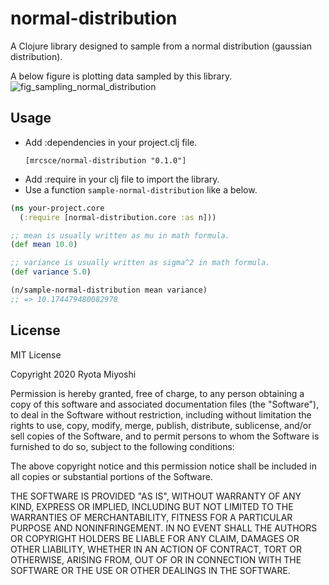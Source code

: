 # normal-distribution

A Clojure library designed to sample from a normal distribution (gaussian distribution).

A below figure is plotting data sampled by this library.
![fig_sampling_normal_distribution](https://user-images.githubusercontent.com/23313273/92315814-44af8b00-f026-11ea-84ab-cfb87a034096.png)


## Usage
* Add :dependencies in your project.clj file.
    ```
    [mrcsce/normal-distribution "0.1.0"]
    ```
* Add :require in your clj file to import the library.
* Use a function `sample-normal-distribution` like a below.
```clojure
(ns your-project.core
  (:require [normal-distribution.core :as n]))

;; mean is usually written as mu in math formula.
(def mean 10.0)

;; variance is usually written as sigma^2 in math formula. 
(def variance 5.0)

(n/sample-normal-distribution mean variance)
;; => 10.174479480082978
```

## License

MIT License

Copyright 2020 Ryota Miyoshi

Permission is hereby granted, free of charge, to any person obtaining a copy of this software and associated documentation files (the "Software"), to deal in the Software without restriction, including without limitation the rights to use, copy, modify, merge, publish, distribute, sublicense, and/or sell copies of the Software, and to permit persons to whom the Software is furnished to do so, subject to the following conditions:

The above copyright notice and this permission notice shall be included in all copies or substantial portions of the Software.

THE SOFTWARE IS PROVIDED "AS IS", WITHOUT WARRANTY OF ANY KIND, EXPRESS OR IMPLIED, INCLUDING BUT NOT LIMITED TO THE WARRANTIES OF MERCHANTABILITY, FITNESS FOR A PARTICULAR PURPOSE AND NONINFRINGEMENT. IN NO EVENT SHALL THE AUTHORS OR COPYRIGHT HOLDERS BE LIABLE FOR ANY CLAIM, DAMAGES OR OTHER LIABILITY, WHETHER IN AN ACTION OF CONTRACT, TORT OR OTHERWISE, ARISING FROM, OUT OF OR IN CONNECTION WITH THE SOFTWARE OR THE USE OR OTHER DEALINGS IN THE SOFTWARE.

